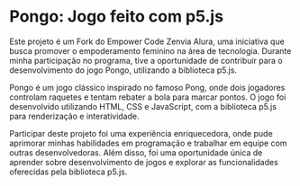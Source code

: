 # Pongo: Jogo feito com p5.js

Este projeto é um Fork do Empower Code Zenvia Alura, uma iniciativa que busca promover o empoderamento feminino na área de tecnologia. Durante minha participação no programa, tive a oportunidade de contribuir para o desenvolvimento do jogo Pongo, utilizando a biblioteca p5.js.

Pongo é um jogo clássico inspirado no famoso Pong, onde dois jogadores controlam raquetes e tentam rebater a bola para marcar pontos. O jogo foi desenvolvido utilizando HTML, CSS e JavaScript, com a biblioteca p5.js para renderização e interatividade.

Participar deste projeto foi uma experiência enriquecedora, onde pude aprimorar minhas habilidades em programação e trabalhar em equipe com outras desenvolvedoras. Além disso, foi uma oportunidade única de aprender sobre desenvolvimento de jogos e explorar as funcionalidades oferecidas pela biblioteca p5.js.


